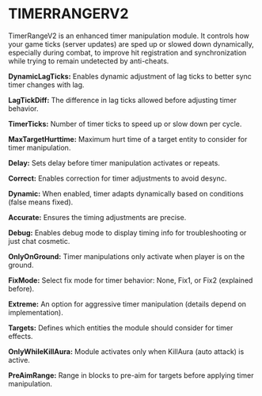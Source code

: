# TIMERRANGERV2
TimerRangeV2 is an enhanced timer manipulation module. It controls how your game ticks (server updates) are sped up or slowed down dynamically, especially during combat, to improve hit registration and synchronization while trying to remain undetected by anti-cheats.

**DynamicLagTicks:**
Enables dynamic adjustment of lag ticks to better sync timer changes with lag.

**LagTickDiff:**
The difference in lag ticks allowed before adjusting timer behavior.

**TimerTicks:**
Number of timer ticks to speed up or slow down per cycle.

**MaxTargetHurttime:**
Maximum hurt time of a target entity to consider for timer manipulation.

**Delay:**
Sets delay before timer manipulation activates or repeats.

**Correct:**
Enables correction for timer adjustments to avoid desync.

**Dynamic:**
When enabled, timer adapts dynamically based on conditions (false means fixed).

**Accurate:**
Ensures the timing adjustments are precise.

**Debug:**
Enables debug mode to display timing info for troubleshooting or just chat cosmetic.

**OnlyOnGround:**
Timer manipulations only activate when player is on the ground.

**FixMode:**
Select fix mode for timer behavior: None, Fix1, or Fix2 (explained before).

**Extreme:**
An option for aggressive timer manipulation (details depend on implementation).

**Targets:**
Defines which entities the module should consider for timer effects.

**OnlyWhileKillAura:**
Module activates only when KillAura (auto attack) is active.

**PreAimRange:**
Range in blocks to pre-aim for targets before applying timer manipulation.